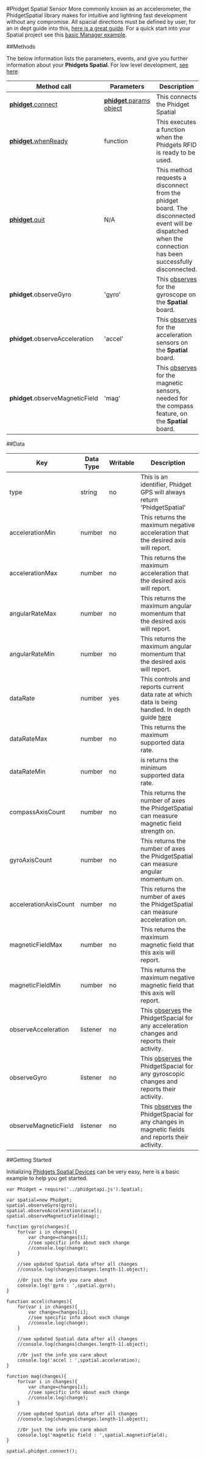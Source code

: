#Phidget Spatial Sensor
More commonly known as an accelerometer, the PhidgetSpatial library makes for intuitive and lightning fast development without any compromise. All spacial directions must be defined by user, for an in dept guide into this, [here is a great guide](http://www.phidgets.com/docs/1044_User_Guide). For a quick start into your Spatial project see this [basic Manager example](https://github.com/RIAEvangelist/node-phidget-API/blob/master/examples/spatial.js).

##Methods

The below information lists the parameters, events, and give you further information about your __Phidgets Spatial__. For low level development, [see here](https://github.com/RIAEvangelist/node-phidget-API/blob/master/docs/Phidget.md#connecting--phidgetparams).

|Method call|Parameters|Description|
|---|---|---|
|[__phidget__.connect](https://github.com/RIAEvangelist/node-phidget-API/blob/master/docs/Phidget.md)|[__phidget__.params object](https://github.com/RIAEvangelist/node-phidget-API/blob/master/docs/Phidget.md#connecting--phidgetparams)|This connects the Phidget Spatial|
|[__phidget__.whenReady](https://github.com/RIAEvangelist/node-phidget-API/blob/master/docs/Phidget.md)|function |This executes a function when the Phidgets RFID is ready to be used.|
|[__phidget__.quit](https://github.com/RIAEvangelist/node-phidget-API/blob/master/docs/Phidget.md)|N/A |This method requests a disconnect from the phidget board.  The disconnected event will be dispatched when the connection has been successfully disconnected. |
|__phidget__.observeGyro|'gyro'|This [observes](https://developer.mozilla.org/en-US/docs/Web/JavaScript/Reference/Global_Objects/Object/observe) for the gyroscope on the __Spatial__ board. |
|__phidget__.observeAcceleration|'accel'|This [observes](https://developer.mozilla.org/en-US/docs/Web/JavaScript/Reference/Global_Objects/Object/observe) for the acceleration sensors on the __Spatial__ board. |
|__phidget__.observeMagneticField|'mag'|This [observes](https://developer.mozilla.org/en-US/docs/Web/JavaScript/Reference/Global_Objects/Object/observe) for the magnetic sensors, needed for the compass feature, on the __Spatial__ board. |

##Data
 
|Key|Data Type|Writable|Description|
|---|---|---|---|
|type|string|no|This is an identifier, Phidget GPS will always return 'PhidgetSpatial'|
|accelerationMin|number|no|This returns the maximum negative acceleration that the desired axis will report.|
|accelerationMax|number|no|This returns the maximum acceleration that the desired axis will report.|
|angularRateMax|number|no|This returns the maximum angular momentum that the desired axis will report.|
|angularRateMin|number|no|This returns the maximum angular momentum that the desired axis will report. |
|dataRate|number|yes|This controls and reports current data rate at which data is being handled. In depth guide [here](http://www.phidgets.com/docs/1044_User_Guide) |
|dataRateMax|number|no|This returns the maximum supported data rate.|
|dataRateMin|number|no|is returns the minimum supported data rate.|
|compassAxisCount|number|no|This returns the number of axes the PhidgetSpatial can measure magnetic field strength on. |
|gyroAxisCount|number|no|This returns the number of axes the PhidgetSpatial can measure angular momentum on. |
|accelerationAxisCount|number|no|This returns the number of axes the PhidgetSpatial can measure acceleration on. |
|magneticFieldMax|number|no|This returns the maximum magnetic field that this axis will report.|
|magneticFieldMin|number|no|This returns the maximum negative magnetic field that this axis will report.|
|observeAcceleration|listener|no|This [observes](https://developer.mozilla.org/en-US/docs/Web/JavaScript/Reference/Global_Objects/Object/observe) the PhidgetSpacial for any acceleration changes and reports their activity.|
|observeGyro|listener|no|This [observes](https://developer.mozilla.org/en-US/docs/Web/JavaScript/Reference/Global_Objects/Object/observe) the PhidgetSpacial for any gyroscopic changes and reports their activity.|
|observeMagneticField|listener|no|This [observes](https://developer.mozilla.org/en-US/docs/Web/JavaScript/Reference/Global_Objects/Object/observe) the PhidgetSpacial for any changes in magnetic fields and reports their activity.|





##Getting Started

Initializing [Phidgets Spatial Devices](http://www.phidgets.com/products.php?category=1) can be very easy, here is a basic example to help you get started.

    var Phidget = require('../phidgetapi.js').Spatial;

    var spatial=new Phidget;
    spatial.observeGyro(gyro);
    spatial.observeAcceleration(accel);
    spatial.observeMagneticField(mag);

    function gyro(changes){
        for(var i in changes){
            var change=changes[i];
            //see specific info about each change
            //console.log(change);
        }

        //see updated Spatial data after all changes
        //console.log(changes[changes.length-1].object);

        //Or just the info you care about
        console.log('gyro : ',spatial.gyro);
    }

    function accel(changes){
        for(var i in changes){
            var change=changes[i];
            //see specific info about each change
            //console.log(change);
        }

        //see updated Spatial data after all changes
        //console.log(changes[changes.length-1].object);

        //Or just the info you care about
        console.log('accel : ',spatial.acceleration);
    }

    function mag(changes){
        for(var i in changes){
            var change=changes[i];
            //see specific info about each change
            //console.log(change);
        }

        //see updated Spatial data after all changes
        //console.log(changes[changes.length-1].object);

        //Or just the info you care about
        console.log('magnetic field : ',spatial.magneticField);
    }

    spatial.phidget.connect();